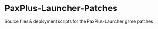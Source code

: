 # PaxPlus-Launcher-Patches
Source files &amp; deployment scripts for the PaxPlus-Launcher game patches
